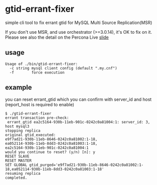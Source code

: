 # gtid-errant-fixer

simple cli tool to fix errant gtid for MySQL Multi Source Replication(MSR)

If you don't use MSR, and use orchestrator (>=3.0.14), it's OK to fix on it.
Please see also the detail on the Percona Live [slide](https://www.percona.com/live/19/sites/default/files/slides/Errant%20GTIDs%20Breaking%20Replication_%20How%20to%20Detect%20and%20Avoid%20Them%20-%20FileId%20-%20187306.pdf)

## usage

```
Usage of ./bin/gtid-errant-fixer:
  -c string mysql client config (default ".my.cnf")
  -f        force execution
```

## example

you can reset errant_gtid which you can confirm with server_id and host (report_host is required to enable)

```
$ ./gtid-errant-fixer
errant transaction pre-check:
 errant_gtid ea2c5164-930b-11eb-901c-0242c0a81004:1: server_id: 3, host mysql3
stopping replica
original gtid_executed:
e9f7ad21-930b-11eb-8646-0242c0a81002:1-18,
ea052114-930b-11eb-8dd3-0242c0a81003:1-18,
ea2c5164-930b-11eb-901c-0242c0a81004:1
would you continue to reset? (y/n) [n]: y
RESET SLAVE
RESET MASTER
SET GLOBAL gtid_purged='e9f7ad21-930b-11eb-8646-0242c0a81002:1-18,ea052114-930b-11eb-8dd3-0242c0a81003:1-18'
resuming replica
completed.
```
